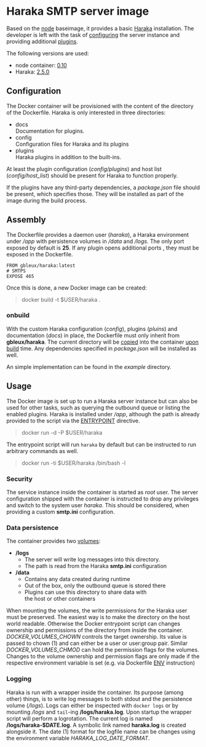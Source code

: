 # Haraka SMTP server image

Based on the [node] baseimage, it provides a basic [Haraka] installation.
The developer is left with the task of [configuring] the server instance
and providing additional [plugins].

The following versions are used:

* node container: [0.10][node-version]
* Haraka: [2.5.0][haraka-version]

[node]: https://registry.hub.docker.com/_/node/
[Haraka]: http://haraka.github.io
[configuring]: http://haraka.github.io/manual/tutorials/SettingUpOutbound.html
[plugins]: http://haraka.github.io/manual/Tutorial.html
[haraka-version]: https://github.com/baudehlo/Haraka/tree/v2.5.0
[node-version]: https://github.com/docker-library/node/tree/master/0.10

## Configuration

The Docker container will be provisioned with the content of the directory
of the Dockerfile. Haraka is only interested in three directories:

* docs  
  Documentation for plugins.
* config  
  Configuration files for Haraka and its plugins
* plugins  
  Haraka plugins in addition to the built-ins.

At least the plugin configuration (*config/plugins*) and host list 
(*config/host_list*) should be present for Haraka to function properly.

If the plugins have any third-party dependencies, a *package.json* file
should be present, which specifies those. They will be installed as part
of the image during the build process.

## Assembly

The Dockerfile provides a daemon user (_haraka_), a Haraka environment
under _/app_ with persistence volumes in _/data_ and _/logs_. The only
port exposed by default is **25**. If any plugin opens additional ports
, they must be exposed in the Dockerfile.

    FROM gbleux/haraka:latest
    # SMTPS
    EXPOSE 465

Once this is done, a new Docker image can be created:

> docker build -t $USER/haraka .

### onbuild

With the custom Haraka configuration (_config_), plugins (_pluins_) and 
documentation (_docs_) in place, the Dockerfile must only inherit from
**gbleux/haraka**. The current directory will be [copied][COPY] into the
container [upon build][ONBUILD] time. Any dependencies specified in
_package.json_ will be installed as well.

An simple implementation can be found in the _example_ directory.

[COPY]: http://docs.docker.com/reference/builder/#copy
[ONBUILD]: http://docs.docker.com/reference/builder/#onbuild


## Usage

The Docker image is set up to run a Haraka server instance but can also
be used for other tasks, such as querying the outbound queue or listing
the enabled plugins. Haraka is installed under */app*, although the path
is already provided to the script via the [ENTRYPOINT] directive.

>docker run -d -P $USER/haraka

The entrypoint script will run `haraka` by default but can be instructed
to run arbitrary commands as well.

>docker run -ti $USER/haraka /bin/bash -l

### Security

The service instance inside the container is started as _root_ user.
The server configuration shipped with the container is instructed to
drop any privileges and switch to the system user _haraka_. This should
be considered, when providing a custom **smtp.ini** configuration.

### Data persistence

The container provides two [volumes][VOLUME]:

* **/logs**
    + The server will write log messages into this directory.
    + The path is read from the Haraka **smtp.ini** configuration
* **/data**
    + Contains any data created during runtime
    + Out of the box, only the outbound queue is stored there
    + Plugins can use this directory to share data with  
      the host or other containers

When mounting the volumes, the write permissions for the Haraka user
must be preserved. The easiest way is to make the directory on the
host world readable. Otherwise the Docker entrypoint script can
changes ownership and permissions of the directory from inside the
container. _DOCKER_VOLUMES_CHOWN_ controls the target ownership. Its
value is passed to chown (1) and can either be a user or user:group pair.
Similar _DOCKER_VOLUMES_CHMOD_ can hold the permission flags for the
volumes. Changes to the volume ownership and permission flags are only
made if the respective environment variable is set (e.g. via Dockerfile
[ENV] instruction)

[ENTRYPOINT]: http://docs.docker.com/reference/builder/#entrypoint
[VOLUME]: http://docs.docker.com/reference/builder/#volume
[ENV]: http://docs.docker.com/reference/builder/#env

### Logging

Haraka is run with a wrapper inside the container. Its purpose (among other)
things, is to write log messages to both stdout and the persistence volume
(_/logs_). Logs can either be inspected with `docker logs` or by mounting
_/logs_ and `tail`-ing **/logs/haraka.log**.
Upon startup the wrapper script will perform a logrotation. The current
log is named **/logs/haraka-$DATE.log**. A symbolic link named
**haraka.log** is created alongside it. The date (1) format for the logfile
name can be changes using the environment variable _HARAKA_LOG_DATE_FORMAT_.